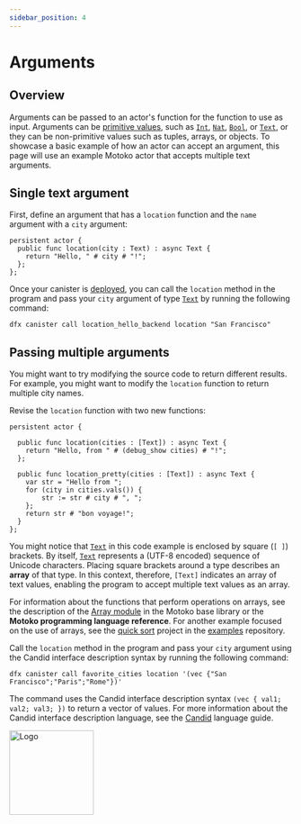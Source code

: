 ```yaml
---
sidebar_position: 4
---
```


# Arguments

## Overview

Arguments can be passed to an actor's function for the function to use as input. Arguments can be [primitive values](../getting-started/basic-concepts#primitive-values), such as [`Int`](../base/Int.md), [`Nat`](../base/Nat.md), [`Bool`](../base/Bool.md), or [`Text`](../base/Text.md), or they can be non-primitive values such as tuples, arrays, or objects. To showcase a basic example of how an actor can accept an argument, this page will use an example Motoko actor that accepts multiple text arguments.

## Single text argument

First, define an argument that has a `location` function and the `name` argument with a `city` argument:

```motoko
persistent actor {
  public func location(city : Text) : async Text {
    return "Hello, " # city # "!";
  };
};
```

Once your canister is [deployed](/docs/current/developer-docs/getting-started/deploy-and-manage), you can call the `location` method in the program and pass your `city` argument of type [`Text`](../base/Text.md) by running the following command:

```
dfx canister call location_hello_backend location "San Francisco"
```

## Passing multiple arguments

You might want to try modifying the source code to return different results. For example, you might want to modify the `location` function to return multiple city names.

Revise the `location` function with two new functions:

```motoko
persistent actor {

  public func location(cities : [Text]) : async Text {
    return "Hello, from " # (debug_show cities) # "!";
  };

  public func location_pretty(cities : [Text]) : async Text {
    var str = "Hello from ";
    for (city in cities.vals()) {
        str := str # city # ", ";
    };
    return str # "bon voyage!";
  }
};

```

You might notice that [`Text`](../base/Text.md) in this code example is enclosed by square (`[ ]`) brackets. By itself, [`Text`](../base/Text.md) represents a (UTF-8 encoded) sequence of Unicode characters. Placing square brackets around a type describes an **array** of that type. In this context, therefore, `[Text]` indicates an array of text values, enabling the program to accept multiple text values as an array.

For information about the functions that perform operations on arrays, see the description of the [Array module](../base/Array.md) in the Motoko base library or the **Motoko programming language reference**. For another example focused on the use of arrays, see the [quick sort](https://github.com/dfinity/examples/tree/master/motoko/quicksort) project in the [examples](https://github.com/dfinity/examples/) repository.

Call the `location` method in the program and pass your `city` argument using the Candid interface description syntax by running the following command:

```
dfx canister call favorite_cities location '(vec {"San Francisco";"Paris";"Rome"})'
```

The command uses the Candid interface description syntax `(vec { val1; val2; val3; })` to return a vector of values. For more information about the Candid interface description language, see the [Candid](https://internetcomputer.org/docs/current/developer-docs/smart-contracts/candid/candid-concepts) language guide.

<img src="https://github.com/user-attachments/assets/844ca364-4d71-42b3-aaec-4a6c3509ee2e" alt="Logo" width="150" height="150" />